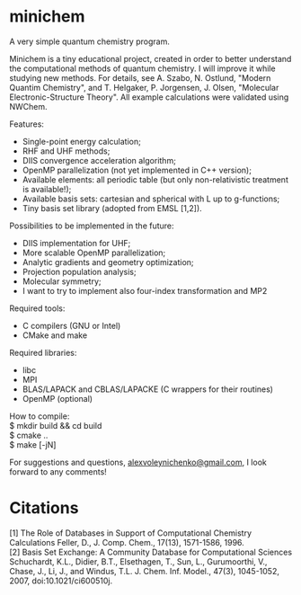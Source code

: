 # minichem
A very simple quantum chemistry program.

Minichem is a tiny educational project, created in order to better understand the computational methods of quantum chemistry. I will improve it while studying new methods.
For details, see A. Szabo, N. Ostlund, "Modern Quantim Chemistry", and T. Helgaker, P. Jorgensen, J. Olsen, "Molecular Electronic-Structure Theory". All example calculations were validated using NWChem.

Features:
 - Single-point energy calculation;
 - RHF and UHF methods;
 - DIIS convergence acceleration algorithm;
 - OpenMP parallelization (not yet implemented in C++ version);
 - Available elements: all periodic table (but only non-relativistic treatment is available!);
 - Available basis sets: cartesian and spherical with L up to g-functions;
 - Tiny basis set library (adopted from EMSL [1,2]).

Possibilities to be implemented in the future:
 - DIIS implementation for UHF;
 - More scalable OpenMP parallelization;
 - Analytic gradients and geometry optimization;
 - Projection population analysis;
 - Molecular symmetry;
 - I want to try to implement also four-index transformation and MP2

Required tools:
 - C compilers (GNU or Intel)
 - CMake and make

Required libraries:
 - libc
 - MPI
 - BLAS/LAPACK and CBLAS/LAPACKE (C wrappers for their routines)
 - OpenMP (optional)

How to compile: <br>
 $ mkdir build && cd build <br>
 $ cmake .. <br>
 $ make [-jN] <br>

For suggestions and questions, alexvoleynichenko@gmail.com, I look forward to any comments!

# Citations
[1] The Role of Databases in Support of Computational Chemistry Calculations
Feller, D., J. Comp. Chem., 17(13), 1571-1586, 1996.<br>
[2] Basis Set Exchange: A Community Database for Computational Sciences
Schuchardt, K.L., Didier, B.T., Elsethagen, T., Sun, L., Gurumoorthi, V., Chase, J., Li, J., and Windus, T.L.
J. Chem. Inf. Model., 47(3), 1045-1052, 2007, doi:10.1021/ci600510j. <br>
